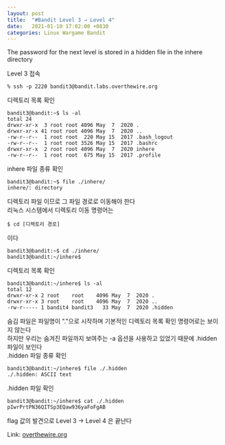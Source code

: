 ```yaml
---
layout: post
title:  "#Bandit Level 3 → Level 4"
date:   2021-01-10 17:02:00 +0830
categories: Linux Wargame Bandit
---
```


The password for the next level is stored in a hidden file in the inhere directory

Level 3 접속   
```
% ssh -p 2220 bandit3@bandit.labs.overthewire.org
```
디렉토리 목록 확인   
```
bandit3@bandit:~$ ls -al
total 24
drwxr-xr-x  3 root root 4096 May  7  2020 .
drwxr-xr-x 41 root root 4096 May  7  2020 ..
-rw-r--r--  1 root root  220 May 15  2017 .bash_logout
-rw-r--r--  1 root root 3526 May 15  2017 .bashrc
drwxr-xr-x  2 root root 4096 May  7  2020 inhere
-rw-r--r--  1 root root  675 May 15  2017 .profile
```
inhere 파일 종류 확인
```
bandit3@bandit:~$ file ./inhere/
inhere/: directory
```
디렉토리 파일 이므로 그 파일 경로로 이동해야 한다   
리눅스 시스템에서 디렉토리 이동 명령어는
```
$ cd [디렉토리 경로]
```
이다
```
bandit3@bandit:~$ cd ./inhere/
bandit3@bandit:~/inhere$
```
디렉토리 목록 확인
```
bandit3@bandit:~/inhere$ ls -al
total 12
drwxr-xr-x 2 root    root    4096 May  7  2020 .
drwxr-xr-x 3 root    root    4096 May  7  2020 ..
-rw-r----- 1 bandit4 bandit3   33 May  7  2020 .hidden
```
숨김 파일은 파일명이 "."으로 시작하며 기본적인 디렉토리 목록 확인 명령어로는 보이지 않는다   
하지만 우리는 숨겨진 파일까지 보여주는 -a 옵션을 사용하고 있었기 때문에 .hidden 파일이 보인다   
.hidden 파일 종류 확인
```
bandit3@bandit:~/inhere$ file ./.hidden 
./.hidden: ASCII text
```
.hidden 파일 확인
```
bandit3@bandit:~/inhere$ cat ./.hidden 
pIwrPrtPN36QITSp3EQaw936yaFoFgAB
```

flag 값의 발견으로 Level 3 → Level 4 은 끝난다



Link: [overthewire.org](https://overthewire.org/wargames/bandit/bandit4.html)
